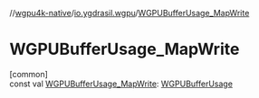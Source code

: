 //[wgpu4k-native](../../index.md)/[io.ygdrasil.wgpu](index.md)/[WGPUBufferUsage_MapWrite](-w-g-p-u-buffer-usage_-map-write.md)

# WGPUBufferUsage_MapWrite

[common]\
const val [WGPUBufferUsage_MapWrite](-w-g-p-u-buffer-usage_-map-write.md): [WGPUBufferUsage](-w-g-p-u-buffer-usage/index.md)